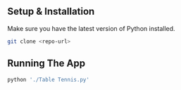 ## Setup & Installation

Make sure you have the latest version of Python installed.

```bash
git clone <repo-url>
```

## Running The App

```bash
python './Table Tennis.py'
```


